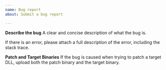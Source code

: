```yaml
---
name: Bug report
about: Submit a bug report

---
```


**Describe the bug**
A clear and concise description of what the bug is.

If there is an error, please attach a full description of the error, including the stack trace.

**Patch and Target Binaries**
If the bug is caused when trying to patch a target DLL, upload both the patch binary and the target binary.
